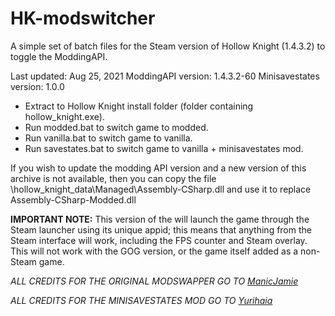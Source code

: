 # HK-modswitcher
A simple set of batch files for the Steam version of Hollow Knight (1.4.3.2) to toggle the ModdingAPI. 

Last updated: Aug 25, 2021
ModdingAPI version: 1.4.3.2-60
Minisavestates version: 1.0.0

 - Extract to Hollow Knight install folder (folder containing hollow_knight.exe).
 - Run modded.bat to switch game to modded.
 - Run vanilla.bat to switch game to vanilla.
 - Run savestates.bat to switch game to vanilla + minisavestates mod.

If you wish to update the modding API version and a new version of this archive is not available, then you can copy the file <install location>\hollow_knight_data\Managed\Assembly-CSharp.dll and use it to replace Assembly-CSharp-Modded.dll

**IMPORTANT NOTE:** This version of the will launch the game through the Steam launcher using its unique appid; this means that anything from the Steam interface will work, including the FPS counter and Steam overlay. This will not work with the GOG version, or the game itself added as a non-Steam game.


*ALL CREDITS FOR THE ORIGINAL MODSWAPPER GO TO [ManicJamie](https://github.com/ManicJamie/HK-basic-modswitcher)*

*ALL CREDITS FOR THE MINISAVESTATES MOD GO TO [Yurihaia](https://github.com/Yurihaia/MiniSavestates)*